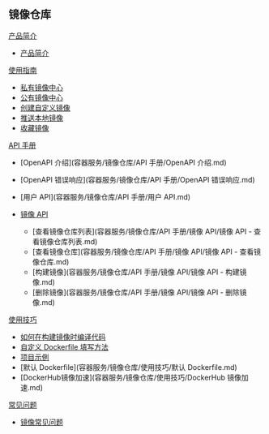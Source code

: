 ## 镜像仓库

[产品简介]()
 
  * [产品简介](容器服务/镜像仓库/产品简介/镜像仓库产品简介.md)

[使用指南]()

  * [私有镜像中心](容器服务/镜像仓库/使用指南/私有镜像中心.md)
  * [公有镜像中心](容器服务/镜像仓库/使用指南/公有镜像中心.md)
  * [创建自定义镜像](容器服务/镜像仓库/使用指南/创建自定义镜像.md)
  * [推送本地镜像](容器服务/镜像仓库/使用指南/推送本地镜像.md)
  * [收藏镜像](容器服务/镜像仓库/使用指南/收藏镜像.md)

[API 手册]()

* [OpenAPI 介绍](容器服务/镜像仓库/API 手册/OpenAPI 介绍.md)
* [OpenAPI 错误响应](容器服务/镜像仓库/API 手册/OpenAPI 错误响应.md)
* [用户 API](容器服务/镜像仓库/API 手册/用户 API.md)
* [镜像 API]()

  * [查看镜像仓库列表](容器服务/镜像仓库/API 手册/镜像 API/镜像 API - 查看镜像仓库列表.md)
  * [查看镜像仓库](容器服务/镜像仓库/API 手册/镜像 API/镜像 API - 查看镜像仓库.md)
  * [构建镜像](容器服务/镜像仓库/API 手册/镜像 API/镜像 API - 构建镜像.md)
  * [删除镜像](容器服务/镜像仓库/API 手册/镜像 API/镜像 API - 删除镜像.md)

[使用技巧]()

* [如何在构建镜像时编译代码](容器服务/镜像仓库/使用技巧/如何在构建镜像时编译代码.md)
* [自定义 Dockerfile 填写方法](容器服务/镜像仓库/使用技巧/自定义Dockerfile填写方法.md)
* [项目示例](容器服务/镜像仓库/使用技巧/项目示例.md)
* [默认 Dockerfile](容器服务/镜像仓库/使用技巧/默认 Dockerfile.md)
* [DockerHub镜像加速](容器服务/镜像仓库/使用技巧/DockerHub 镜像加速.md)

[常见问题]()

  * [镜像常见问题](容器服务/镜像仓库/常见问题/镜像仓库常见问题.md)